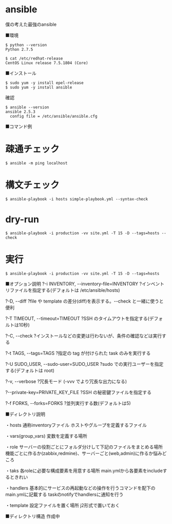 # ansible
僕の考えた最強のansible

■環境
```
$ python --version
Python 2.7.5

$ cat /etc/redhat-release
CentOS Linux release 7.5.1804 (Core)
```

■インストール
```
$ sudo yum -y install epel-release
$ sudo yum -y install ansible
```

確認
```
$ ansible --version
ansible 2.5.3
  config file = /etc/ansible/ansible.cfg
```

■コマンド例
# 疎通チェック
```
$ ansible -m ping localhost
```

# 構文チェック
```
$ ansible-playbook -i hosts simple-playbook.yml --syntax-check
```
# dry-run
```
$ ansible-playbook -i production -vv site.yml -T 15 -D --tags=hosts --check
```
# 実行
```
$ ansible-playbook -i production -vv site.yml -T 15 -D --tags=hosts
```

■オプション説明
?-i INVENTORY, --inventory-file=INVENTORY 
	?インベントリファイルを指定する(デフォルトは /etc/ansible/hosts)

?-D, --diff 
	?file や template の差分(diff)を表示する。--check と一緒に使うと便利

?-T TIMEOUT, --timeout=TIMEOUT 
	?SSH のタイムアウトを指定する(デフォルトは10秒)

?-C, --check 
	?インストールなどの変更は行わないが、条件の確認などは実行する

?-t TAGS, --tags=TAGS
	?指定の tag が付けられた task のみを実行する

?-U SUDO_USER, --sudo-user=SUDO_USER 
	?sudo での実行ユーザーを指定する(デフォルトは root)

?-v, --verbose
	?冗長モード (-vvv でより冗長な出力になる)

?--private-key=PRIVATE_KEY_FILE 
	?SSH の秘密鍵ファイルを指定する

?-f FORKS, --forks=FORKS 
	?並列実行する数(デフォルトは5)




■ディレクトリ説明

・hosts
	通称inventoryファイル
	ホストやグループを定義するファイル

・vars(group_vars)
	変数を定義する場所

・role
	サーバーの役割ごとにフォルダ分けして下記のファイルをまとめる場所
	機能ごとに作るか(zabbix,redmine)、サーバーごと(web,admin)に作るか悩みどころ

・taks
	各roleに必要な構成要素を用意する場所
	main.ymlから各要素をincludeするときれい

・handlers
	基本的にサービスの再起動などの操作を行うコマンドを配下のmain.ymlに記載する
	taskのnotifyでhandlersに通知を行う

・template
	設定ファイルを置く場所
	j2形式で置いておく


■ディレクトリ構造
作成中
